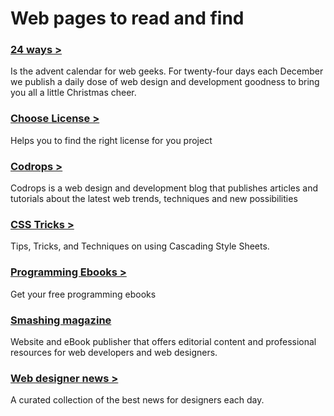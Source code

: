 # Web pages to read and find

### [24 ways > ][6c44823c]
Is the advent calendar for web geeks. For twenty-four days each December we publish a daily dose of web design and development goodness to bring you all a little Christmas cheer.

  [6c44823c]: https://24ways.org/ "Link"


### [Choose License >][d7bda7f0]
Helps you to find the right license for you project

  [d7bda7f0]: https://choosealicense.com/ "Link"
  
### [Codrops >](https://tympanus.net/codrops/)
Codrops is a web design and development blog that publishes articles and tutorials about the latest web trends, techniques    and new possibilities

### [CSS Tricks >](https://www.google.com)
Tips, Tricks, and Techniques on using Cascading Style Sheets.

### [Programming Ebooks >][73c66db2]
Get your free programming ebooks

  [73c66db2]: https://www.packtpub.com/packt/offers/free-learning "Link"


### [Smashing magazine](https://www.smashingmagazine.com/)
Website and eBook publisher that offers editorial content and professional resources for web developers and web designers.

### [Web designer news >](https://www.webdesignerdepot.com/)
 A curated collection of the best news for designers each day. 
